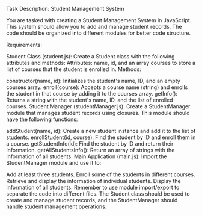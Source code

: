 Task Description: Student Management System

You are tasked with creating a Student Management System in JavaScript. This system should allow you to add and manage student records. The code should be organized into different modules for better code structure.

Requirements:

Student Class (student.js): Create a Student class with the following attributes and methods:
Attributes: name, id, and an array courses to store a list of courses that the student is enrolled in.
Methods:

constructor(name, id): Initializes the student's name, ID, and an empty courses array.
enroll(course): Accepts a course name (string) and enrolls the student in that course by adding it to the courses array.
getInfo(): Returns a string with the student's name, ID, and the list of enrolled courses.
Student Manager (studentManager.js): Create a StudentManager module that manages student records using closures. This module should have the following functions:

addStudent(name, id): Create a new student instance and add it to the list of students.
enrollStudent(id, course): Find the student by ID and enroll them in a course.
getStudentInfo(id): Find the student by ID and return their information.
getAllStudentsInfo(): Return an array of strings with the information of all students.
Main Application (main.js): Import the StudentManager module and use it to:

Add at least three students.
Enroll some of the students in different courses.
Retrieve and display the information of individual students.
Display the information of all students.
Remember to use module import/export to separate the code into different files. The Student class should be used to create and manage student records, and the StudentManager should handle student management operations.
